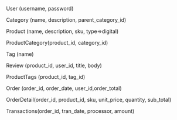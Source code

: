 User (username, password)

Category (name, description, parent_category_id)

Product (name, description, sku, type=>digital)

ProductCategory(product_id, category_id)

Tag (name)

Review (product_id, user_id, title, body)

ProductTags (product_id, tag_id)

Order (order_id, order_date, user_id,order_total)

OrderDetail(order_id, product_id, sku, unit_price, quantity, sub_total)

Transactions(order_id, tran_date, processor, amount)


